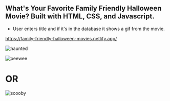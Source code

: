 ## What's Your Favorite Family Friendly Halloween Movie? Built with HTML, CSS, and Javascript.
* User enters title and if it's in the database it shows a gif from the movie.


https://family-friendly-halloween-movies.netlify.app/

![haunted](https://user-images.githubusercontent.com/24884380/195962343-3d3bf763-3161-4d8a-8b32-f500f5c558f7.jpg)

![peewee](https://user-images.githubusercontent.com/24884380/195966255-857a730d-702c-4a99-9234-c26cb6ac5958.jpg)


<h1>OR</h1>


![scooby](https://user-images.githubusercontent.com/24884380/195965874-8a9a3ae5-b35c-4eb6-8a4e-15fa57926704.jpg)
